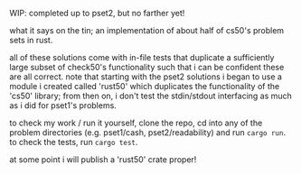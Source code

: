 WIP: completed up to pset2, but no farther yet!

what it says on the tin; an implementation of about half of cs50's problem sets in rust.

all of these solutions come with in-file tests that duplicate a sufficiently large subset of check50's functionality such that i can be confident these are all correct. note that starting with the pset2 solutions i began to use a module i created called 'rust50' which duplicates the functionality of the 'cs50' library; from then on, i don't test the stdin/stdout interfacing as much as i did for pset1's problems.

to check my work / run it yourself, clone the repo, cd into any of the problem directories (e.g. pset1/cash, pset2/readability) and run `cargo run`. to check the tests, run `cargo test`.

at some point i will publish a 'rust50' crate proper!
